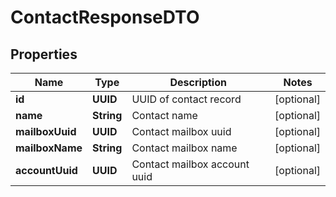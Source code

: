 

# ContactResponseDTO


## Properties

| Name | Type | Description | Notes |
|------------ | ------------- | ------------- | -------------|
|**id** | **UUID** | UUID of contact record |  [optional] |
|**name** | **String** | Contact name |  [optional] |
|**mailboxUuid** | **UUID** | Contact mailbox uuid |  [optional] |
|**mailboxName** | **String** | Contact mailbox name |  [optional] |
|**accountUuid** | **UUID** | Contact mailbox account uuid |  [optional] |



